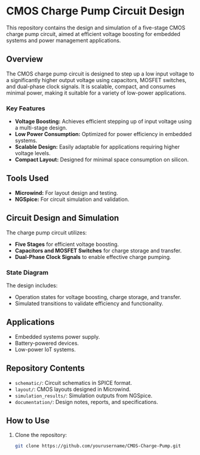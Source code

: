 # CMOS Charge Pump Circuit Design

This repository contains the design and simulation of a five-stage CMOS charge pump circuit, aimed at efficient voltage boosting for embedded systems and power management applications. 

## Overview

The CMOS charge pump circuit is designed to step up a low input voltage to a significantly higher output voltage using capacitors, MOSFET switches, and dual-phase clock signals. It is scalable, compact, and consumes minimal power, making it suitable for a variety of low-power applications.

### Key Features
- **Voltage Boosting:** Achieves efficient stepping up of input voltage using a multi-stage design.
- **Low Power Consumption:** Optimized for power efficiency in embedded systems.
- **Scalable Design:** Easily adaptable for applications requiring higher voltage levels.
- **Compact Layout:** Designed for minimal space consumption on silicon.

## Tools Used
- **Microwind:** For layout design and testing.
- **NGSpice:** For circuit simulation and validation.

## Circuit Design and Simulation
The charge pump circuit utilizes:
- **Five Stages** for efficient voltage boosting.
- **Capacitors and MOSFET Switches** for charge storage and transfer.
- **Dual-Phase Clock Signals** to enable effective charge pumping.

### State Diagram
The design includes:
- Operation states for voltage boosting, charge storage, and transfer.
- Simulated transitions to validate efficiency and functionality.

## Applications
- Embedded systems power supply.
- Battery-powered devices.
- Low-power IoT systems.

## Repository Contents
- `schematic/`: Circuit schematics in SPICE format.
- `layout/`: CMOS layouts designed in Microwind.
- `simulation_results/`: Simulation outputs from NGSpice.
- `documentation/`: Design notes, reports, and specifications.

## How to Use
1. Clone the repository:
   ```bash
   git clone https://github.com/yourusername/CMOS-Charge-Pump.git
